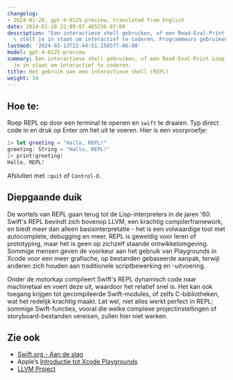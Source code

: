 ```yaml
---
changelog:
- 2024-01-28, gpt-4-0125-preview, translated from English
date: 2024-01-28 22:09:07.465236-07:00
description: "Een interactieve shell gebruiken, of een Read-Eval-Print Loop (REPL),\
  \ stelt je in staat om interactief te coderen. Programmeurs gebruiken het om snel\u2026"
lastmod: '2024-03-13T22:44:51.158577-06:00'
model: gpt-4-0125-preview
summary: Een interactieve shell gebruiken, of een Read-Eval-Print Loop (REPL), stelt
  je in staat om interactief te coderen.
title: Het gebruik van een interactieve shell (REPL)
weight: 34
---
```


## Hoe te:
Roep REPL op door een terminal te openen en `swift` te draaien. Typ direct code in en druk op Enter om het uit te voeren. Hier is een voorproefje:

```Swift
1> let greeting = "Hallo, REPL!"
greeting: String = "Hallo, REPL!"
2> print(greeting)
Hallo, REPL!
```

Afsluiten met `:quit` of `Control-D`.

## Diepgaande duik
De wortels van REPL gaan terug tot de Lisp-interpreters in de jaren '60. Swift's REPL bevindt zich bovenop LLVM, een krachtig compilerframework, en biedt meer dan alleen basisinterpretatie - het is een volwaardige tool met autocomplete, debugging en meer. REPL is geweldig voor leren of prototyping, maar het is geen op zichzelf staande ontwikkelomgeving. Sommige mensen geven de voorkeur aan het gebruik van Playgrounds in Xcode voor een meer grafische, op bestanden gebaseerde aanpak, terwijl anderen zich houden aan traditionele scriptbewerking en -uitvoering.

Onder de motorkap compileert Swift's REPL dynamisch code naar machinetaal en voert deze uit, waardoor het relatief snel is. Het kan ook toegang krijgen tot gecompileerde Swift-modules, of zelfs C-bibliotheken, wat het redelijk krachtig maakt. Let wel, niet alles werkt perfect in REPL; sommige Swift-functies, vooral die welke complexe projectinstellingen of storyboard-bestanden vereisen, zullen hier niet werken.

## Zie ook
- [Swift.org - Aan de slag](https://www.swift.org/getting-started/#using-the-repl)
- Apple’s [Introductie tot Xcode Playgrounds](https://developer.apple.com/videos/play/wwdc2014/408/)
- [LLVM Project](https://llvm.org/)
